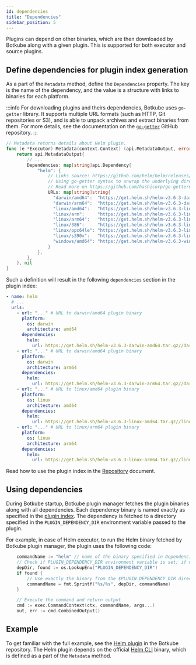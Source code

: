 ```yaml
---
id: dependencies
title: "Dependencies"
sidebar_position: 5
---
```


Plugins can depend on other binaries, which are then downloaded by Botkube along with a given plugin. This is supported for both executor and source plugins.

## Define dependencies for plugin index generation

As a part of the `Metadata` method, define the `Dependencies` property. The key is the name of the dependency, and the value is a structure with links to binaries for each platform.

:::info
For downloading plugins and theirs dependencies, Botkube uses `go-getter` library. It supports multiple URL formats (such as HTTP, Git repositories or S3), and is able to unpack archives and extract binaries from them. For more details, see the documentation on the [`go-getter`](https://github.com/hashicorp/go-getter) GitHub repository.
:::

```go
// Metadata returns details about Helm plugin.
func (e *Executor) Metadata(context.Context) (api.MetadataOutput, error) {
	return api.MetadataOutput{
		// ...
		Dependencies: map[string]api.Dependency{
			"helm": {
				// Links source: https://github.com/helm/helm/releases/tag/v3.6.3
				// Using go-getter syntax to unwrap the underlying directory structure.
				// Read more on https://github.com/hashicorp/go-getter#subdirectories
				URLs: map[string]string{
				  "darwin/amd64":  "https://get.helm.sh/helm-v3.6.3-darwin-amd64.tar.gz//darwin-amd64",
				  "darwin/arm64":  "https://get.helm.sh/helm-v3.6.3-darwin-arm64.tar.gz//darwin-arm64",
				  "linux/amd64":   "https://get.helm.sh/helm-v3.6.3-linux-amd64.tar.gz//linux-amd64",
				  "linux/arm":     "https://get.helm.sh/helm-v3.6.3-linux-arm.tar.gz//linux-arm",
				  "linux/arm64":   "https://get.helm.sh/helm-v3.6.3-linux-arm64.tar.gz//linux-arm64",
				  "linux/386":     "https://get.helm.sh/helm-v3.6.3-linux-386.tar.gz//linux-386",
				  "linux/ppc64le": "https://get.helm.sh/helm-v3.6.3-linux-ppc64le.tar.gz//linux-ppc64le",
				  "linux/s390x":   "https://get.helm.sh/helm-v3.6.3-linux-s390x.tar.gz//linux-s390x",
				  "windows/amd64": "https://get.helm.sh/helm-v3.6.3-windows-amd64.zip//windows-amd64",
				}
			},
		},
	}, nil
}
```

Such a definition will result in the following `dependencies` section in the plugin index:

```yaml
- name: helm
  # ...
  urls:
    - url: "..." # URL to darwin/amd64 plugin binary
      platform:
        os: darwin
        architecture: amd64
      dependencies:
        helm:
          url: https://get.helm.sh/helm-v3.6.3-darwin-amd64.tar.gz//darwin-amd64
    - url: "..." # URL to darwin/amd64 plugin binary
      platform:
        os: darwin
        architecture: arm64
      dependencies:
        helm:
          url: https://get.helm.sh/helm-v3.6.3-darwin-arm64.tar.gz//darwin-arm64
    - url: "..." # URL to linux/amd64 plugin binary
      platform:
        os: linux
        architecture: amd64
      dependencies:
        helm:
          url: https://get.helm.sh/helm-v3.6.3-linux-amd64.tar.gz//linux-amd64
    - url: "..." # URL to linux/arm64 plugin binary
      platform:
        os: linux
        architecture: arm64
      dependencies:
        helm:
          url: https://get.helm.sh/helm-v3.6.3-linux-arm64.tar.gz//linux-arm64
```

Read how to use the plugin index in the [Repository](./repository.md) document.

## Using dependencies

During Botkube startup, Botkube plugin manager fetches the plugin binaries along with all dependencies. Each dependency binary is named exactly as specified in the [plugin index](#define-dependencies-for-plugin-index-generation). The dependency is fetched to a directory specified in the `PLUGIN_DEPENDENCY_DIR` environment variable passed to the plugin.

For example, in case of Helm executor, to run the Helm binary fetched by Botkube plugin manager, the plugin uses the following code:

```go
	commandName := "helm" // name of the binary specified in Dependencies
	// Check if PLUGIN_DEPENDENCY_DIR environment variable is set; if not, Go will try to lookup for `helm` binary
	depDir, found := os.LookupEnv("PLUGIN_DEPENDENCY_DIR")
	if found {
		// Use exactly the binary from the $PLUGIN_DEPENDENCY_DIR directory
		commandName = fmt.Sprintf("%s/%s", depDir, commandName)
	}

	// Execute the command and return output
	cmd := exec.CommandContext(ctx, commandName, args...)
	out, err := cmd.CombinedOutput()
```

## Example

To get familiar with the full example, see the [Helm plugin](https://github.com/kubeshop/botkube/tree/main/cmd/executor/helm) in the Botkube repository. The Helm plugin depends on the official [Helm CLI](https://helm.sh) binary, which is defined as a part of the `Metadata` method.
